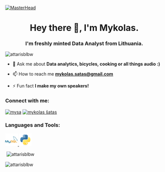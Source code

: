 [![MasterHead](https://mir-s3-cdn-cf.behance.net/project_modules/1400/34220e95746151.5e9ecde696cb0.gif)](https://www.behance.net/gallery/95746151/WIJMOBIEL-GIF-ANIMATED-BANNERS)
<h1 align="center">Hey there 👋, I'm Mykolas.</h1>
<h3 align="center">I'm freshly minted Data Analyst from Lithuania.</h3>

<p align="left"> <img src="https://komarev.com/ghpvc/?username=attarisblbw&label=Profile%20views&color=0e75b6&style=flat" alt="attarisblbw" /> </p>

- 💬 Ask me about **Data analytics, bicycles, cooking or all things audio :)**

- 📫 How to reach me **mykolas.satas@gmail.com**

- ⚡ Fun fact **I make my own speakers!**

<h3 align="left">Connect with me:</h3>
<p align="left">
<a href="https://linkedin.com/in/mysa" target="blank"><img align="center" src="https://raw.githubusercontent.com/rahuldkjain/github-profile-readme-generator/master/src/images/icons/Social/linked-in-alt.svg" alt="mysa" height="30" width="40" /></a>
<a href="https://kaggle.com/mykolas šatas" target="blank"><img align="center" src="https://raw.githubusercontent.com/rahuldkjain/github-profile-readme-generator/master/src/images/icons/Social/kaggle.svg" alt="mykolas šatas" height="30" width="40" /></a>
</p>

<h3 align="left">Languages and Tools:</h3>
<p align="left"> <a href="https://www.mysql.com/" target="_blank" rel="noreferrer"> <img src="https://raw.githubusercontent.com/devicons/devicon/master/icons/mysql/mysql-original-wordmark.svg" alt="mysql" width="40" height="40"/> </a> <a href="https://www.python.org" target="_blank" rel="noreferrer"> <img src="https://raw.githubusercontent.com/devicons/devicon/master/icons/python/python-original.svg" alt="python" width="40" height="40"/> </a> </p>

<p>&nbsp;<img align="center" src="https://github-readme-stats.vercel.app/api?username=attarisblbw&show_icons=true&locale=en" alt="attarisblbw" /></p>

<p><img align="center" src="https://github-readme-streak-stats.herokuapp.com/?user=attarisblbw&" alt="attarisblbw" /></p>

